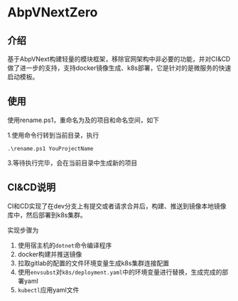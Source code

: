 # AbpVNextZero

## 介绍

基于AbpVNext构建轻量的模块框架，移除官网架构中非必要的功能，并对CI&CD做了进一步的支持，支持docker镜像生成、k8s部署，它是针对的是微服务的快速启动模板。

## 使用

使用rename.ps1，重命名为及的项目和命名空间，如下

1.使用命令行转到当前目录，执行 
```
.\rename.ps1 YouProjectName
```
3.等待执行完毕，会在当前目录中生成新的项目

## CI&CD说明

CI和CD实现了在dev分支上有提交或者请求合并后，构建、推送到镜像本地镜像库中，然后部署到k8s集群。

实现步骤为
1. 使用宿主机的`dotnet`命令编译程序
2. docker构建并推送镜像
3. 拉取gitlab的配置的文件环境变量生成k8s集群连接配置
4. 使用`envsubst`对`k8s/deployment.yaml`中的环境变量进行替换，生成完成的部署yaml
5. `kubectl`应用yaml文件